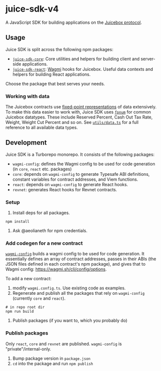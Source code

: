 # juice-sdk-v4

A JavaScript SDK for building applications on the [Juicebox protocol](https://docs.juicebox.money/).

## Usage

Juice SDK is split across the following npm packages:

- [`juice-sdk-core`](./packages/core/README.md): Core utilities and helpers for building client and server-side applications.
- [`juice-sdk-react`](./packages/react/README.md): [Wagmi](https://wagmi.sh/) hooks for Juicebox. Useful data contexts and helpers for building React applications.

Choose the package that best serves your needs.

### Working with data

The Juicebox contracts use [fixed-point representations](https://medium.com/cementdao/fixed-point-math-in-solidity-616f4508c6e8) of data extensively. To make this data easier to work with, Juice SDK uses [`fpnum`](https://github.com/peeldao/fpnum) for common Juicebox datatypes. These include Reserved Percent, Cash Out Tax Rate, Weight, Weight Cut Percent and so on. See [`utils/data.ts`](./packages/core/src/utils/data.ts) for a full reference to all available data types.

## Development

Juice SDK is a Turborepo monorepo. It consists of the following packages:

- `wagmi-config`: defines the Wagmi config to be used for code generation (in `core`, `react` etc. packages)
- `core`: depends on `wagmi-config` to generate Typesafe ABI definitions, constant variables for contract addresses, and Viem functions.
- `react`: depends on `wagmi-config` to generate React hooks.
- `revnet`: generates React hooks for Revnet contracts.

### Setup

1. Install deps for all packages.

```
npm install
```

1. Ask @aeolianeth for npm credentials.

### Add codegen for a new contract

[`wagmi-config`](./packages/wagmi-config/wagmi.config.ts) builds a wagmi config to be used for code generation. It essentially defines an array of contract addresses, passes in their ABIs (the JSON files defined in each contract's npm package), and gives that to Wagmi config: https://wagmi.sh/cli/config/options.

To add a new contract:

1. modify `wagmi.config.ts`. Use existing code as examples.
1. Regenerate and publish all the packages that rely on `wagmi-config` (currently `core` and `react`).

```
# in repo root dir
npm run build
```

1. Publish packages (if you want to, which you probably do)

### Publish packages

Only `react`, `core` and `revnet` are published. `wagmi-config` is "private"/internal-only.

1. Bump package version in `package.json`
1. `cd` into the package and run `npm publish`